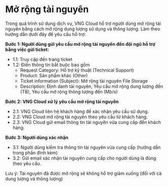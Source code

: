 # Mở rộng tài nguyên

Trong quá trình sử dụng dịch vụ, VNG Cloud hỗ trợ người dùng mở rộng tài nguyên bằng cách mở rộng dung lượng sử dụng và thông lượng. Làm theo hướng dẫn dưới đây để yêu cầu hỗ trợ:

**Bước 1: Người dùng gửi yêu cầu mở rộng tài nguyên đến đội ngũ hỗ trợ bằng việc gửi ticket:**

* 1.1: Truy cập đến trang ticket
* 1.2: Điền thông tin bắt buộc bao gồm
  * Request Category: Hỗ trợ kỹ thuật (Technical Support)
  * Product: Sản phẩm khác (Other)
  * Ticket information (Subject): Mở rộng tài nguyên File Storage
  * Description: Định danh tài nguyên, Yêu cầu mở rộng dung lượng đến (TB), Yêu cầu mở rộng thông lượng đến (Mb/s)

**Bước 2: VNG Cloud xử lý yêu cầu mở rộng tài nguyên**

* 2.1: VNG Cloud liên hệ khách hàng để xác nhận yêu cầu sử dụng.
* 2.2: VNG Cloud mở rộng tài nguyên theo yêu cầu từ khách hàng.
* 2.3: VNG Cloud gửi email thông tin tài nguyên vừa cung cấp đến khách hàng.

**Bước 3: Người dùng xác nhận**

* 3.1: Người dùng kiểm tra thông tin tài nguyên vừa cung cấp (hướng dẫn trong phần đính kèm)
* 3.2: Gửi email xác nhận tài nguyên cung cấp cho người dùng là đúng theo yêu cầu.

Lưu ý: Tài nguyên đã được mở rộng sẽ không hỗ trợ giảm xuống (đối với cả dung lượng và thông lượng)
